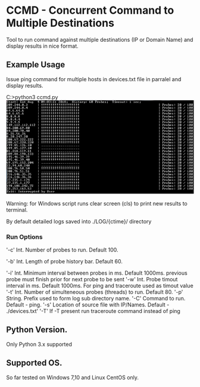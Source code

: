 # CCMD - Concurrent Command to Multiple Destinations
Tool to run command against multiple destinations (IP or Domain Name) and display results in nice format. 

## Example Usage
Issue ping command for multiple hosts in devices.txt file in parralel and display results.

C:\>python3 ccmd.py
<img src="winExample.jpg">

Warning: for Windows script runs clear screen (cls) to print new results to terminal.

By default detailed logs saved into ./LOG/{ctime}/ directory

### Run Options
'-c' Int. Number of probes to run. Default 100.

'-b' Int. Length of probe history bar. Default 60.

'-i' Int. Minimum interval between probes in ms. Default 1000ms. previous probe must finish prior for next probe to be sent 
'-w' Int. Probe timout interval in ms. Default 1000ms. For ping and traceroute used as timout value
'-t' Int. Number of simulteneous probes (threads) to run. Default 80.
'-p' String. Prefix used to form log sub directory name.
'-C' Command to run. Default - ping. 
'-s' Location of source file with IP/Names. Default - ./devices.txt'
'-T' If -T present run traceroute command instead of ping

## Python Version.
Only Python 3.x supported

## Supported OS.
So far tested on Windows 7,10 and Linux CentOS only.
